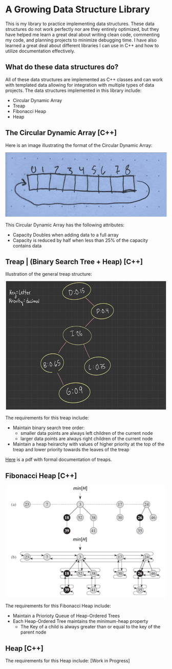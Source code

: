 # A Growing Data Structure Library
This is my library to practice implementing data structures. These data structures do not work perfectly nor are they entirely optimized, but they have helped me learn a great deal about writing clean code, commenting my code, and planning projects to minimize debugging time. I have also learned a great deal about different libraries I can use in C++ and how to utilize documentation effectively.

## What do these data structures do?
All of these data structures are implemented as C++ classes and can work with templated data allowing for integration with multiple types of data projects. The data structures implemented in this library include:
* Circular Dynamic Array
* Treap
* Fibonacci Heap
* Heap

## The Circular Dynamic Array [C++]

Here is an image illustrating the format of the Circular Dynamic Array:<br><p align="center">
<img src="assets/images/CircularDynamicArray.png" width = 600 height = 200></p>

This Circular Dynamic Array has the following attributes:
  * Capacity Doubles when adding data to a full array
  * Capacity is reduced by half when less than 25% of the capacity contains data<br>

## Treap | (Binary Search Tree + Heap) [C++]
Illustration of the general treap structure:

<p align="center">
<img src="assets/images/TreapExample.jpeg" width = 500 height = 400>
</p>

The requirements for this treap include:
  * Maintain binary search tree order:
      * smaller data points are always left children of the current node
      * larger data points are always right children of the current node
  * Maintain a heap heirarchy with values of higher priority at the top of the treap and lower priority towards the leaves of the treap<br>

[Here](https://github.com/oyrussell/DataStructureLibrary/blob/main/assets/images/Treaps.pdf) is a pdf with formal documentation of treaps.<br>

## Fibonacci Heap [C++]

<p align="center">
<img src="assets/images/FibHeap.png" width = 500 height = 350>
</p>

The requirements for this Fibonacci Heap include:
  * Maintain a Priorioty Queue of Heap-Ordered Trees
  * Each Heap-Ordered Tree maintains the minimum-heap property
      * The Key of a child is always greater than or equal to the key of the parent node

## Heap [C++]
The requirements for this Heap include: [Work in Progress]

